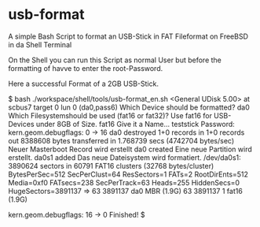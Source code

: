 # usb-format
A simple Bash Script to format an USB-Stick in FAT Fileformat on FreeBSD in da Shell Terminal

On the Shell you can run this Script as normal User but before the formatting of havve to enter the root-Password.

Here a successful Format of a 2GB USB-Stick.

$ bash ./workspace/shell/tools/usb-format_en.sh
<General UDisk 5.00>               at scbus7 target 0 lun 0 (da0,pass6)
Which Device should be formatted?
da0
Which Filesystemshould be used (fat16 or fat32)?
Use fat16 for USB-Devices under 8GB of Size.
fat16
Give it a Name...
teststick
Password:
kern.geom.debugflags: 0 -> 16
da0 destroyed
1+0 records in
1+0 records out
8388608 bytes transferred in 1.768739 secs (4742704 bytes/sec)
Neuer Masterboot Record wird erstellt
da0 created
Eine neue Partition wird erstellt.
da0s1 added
Das neue Dateisystem wird formatiert.
/dev/da0s1: 3890624 sectors in 60791 FAT16 clusters (32768 bytes/cluster)
BytesPerSec=512 SecPerClust=64 ResSectors=1 FATs=2 RootDirEnts=512 Media=0xf0 FATsecs=238 SecPerTrack=63 Heads=255 HiddenSecs=0 HugeSectors=3891137
=>     63  3891137  da0  MBR  (1.9G)
       63  3891137    1  fat16  (1.9G)
       
kern.geom.debugflags: 16 -> 0
Finished!
$ 


